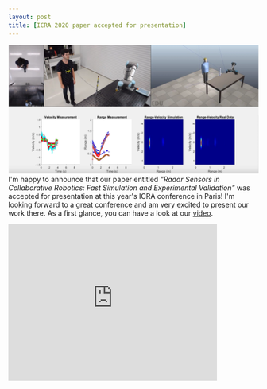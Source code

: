 ```yaml
---
layout: post
title: [ICRA 2020 paper accepted for presentation]
---
```

![ICRA2020](/images/icra202.png)
I'm happy to announce that our paper entitled *"Radar Sensors in Collaborative Robotics: Fast Simulation and Experimental Validation"* was accepted for presentation at this year's ICRA conference in Paris! I'm looking forward to a great conference and am very excited to present our work there. As a first glance, you can have a look at our [video](https://www.youtube.com/watch?v=GEIvjmaUwdY).

<iframe width="420" height="315" src="https://www.youtube.com/watch?v=GEIvjmaUwdY" frameborder="0"></iframe>

